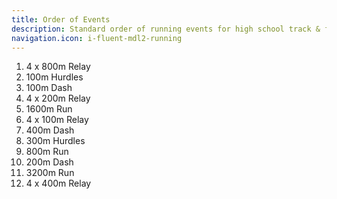```yaml
---
title: Order of Events
description: Standard order of running events for high school track & field meets.
navigation.icon: i-fluent-mdl2-running
---
```


1. 4 x 800m Relay
2. 100m Hurdles
3. 100m Dash
4. 4 x 200m Relay
5. 1600m Run
6. 4 x 100m Relay
7. 400m Dash
8. 300m Hurdles
9. 800m Run
10. 200m Dash
11. 3200m Run
12. 4 x 400m Relay
